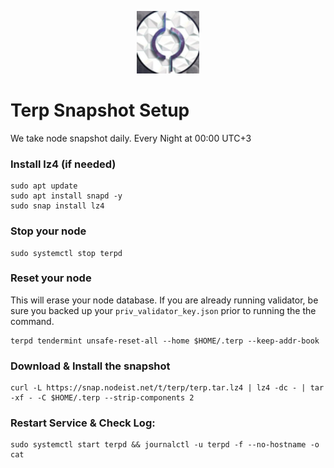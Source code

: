 <p align="center">
  <img height="100" height="auto" src="https://raw.githubusercontent.com/Nodeist/Kurulumlar/main/logos/terp.png">
</p>



# Terp Snapshot Setup
We take node snapshot daily.
Every Night at 00:00 UTC+3

### Install lz4 (if needed)
```
sudo apt update
sudo apt install snapd -y
sudo snap install lz4
```

### Stop your node
```
sudo systemctl stop terpd
```

### Reset your node
This will erase your node database. If you are already running validator, be sure you backed up your `priv_validator_key.json` prior to running the the command.

```
terpd tendermint unsafe-reset-all --home $HOME/.terp --keep-addr-book
```

### Download & Install the snapshot
```
curl -L https://snap.nodeist.net/t/terp/terp.tar.lz4 | lz4 -dc - | tar -xf - -C $HOME/.terp --strip-components 2
```

### Restart Service & Check Log:
```
sudo systemctl start terpd && journalctl -u terpd -f --no-hostname -o cat
```

